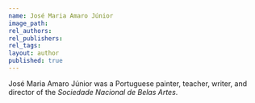 ```yaml
---
name: José Maria Amaro Júnior
image_path:
rel_authors:
rel_publishers:
rel_tags:
layout: author
published: true
---
```


José Maria Amaro Júnior was a Portuguese painter, teacher, writer, and director of the <i>Sociedade Nacional de Belas Artes</i>.
